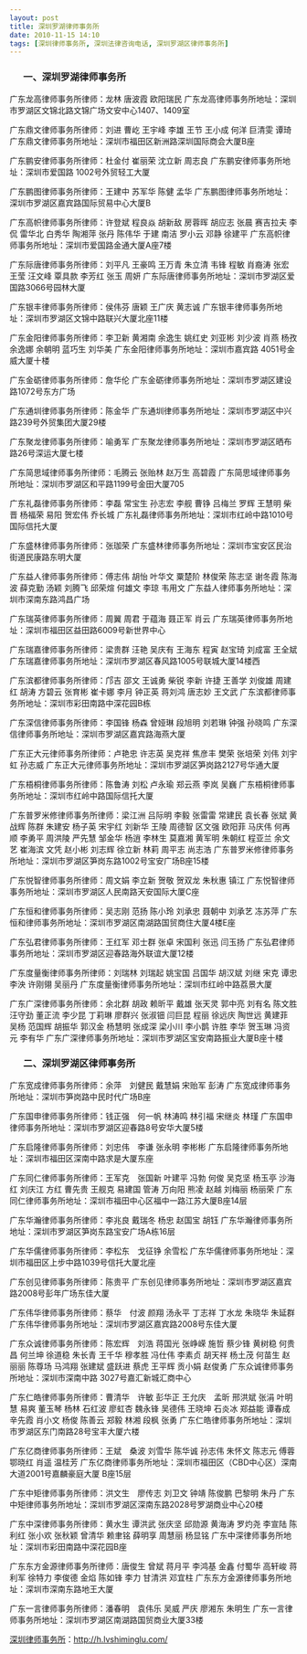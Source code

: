 ```yaml
---
layout: post
title: 深圳罗湖律师事务所
date: 2010-11-15 14:10
tags: [深圳律师事务所, 深圳法律咨询电话, 深圳罗湖区律师事务所]
---
```

<ol>
<h3>一、深圳罗湖律师事务所</h3>
</ol>
广东龙高律师事务所律师：龙林 唐波霞 欧阳瑞民
广东龙高律师事务所地址：深圳市罗湖区文锦北路文锦广场文安中心1407、1409室

广东鼎文律师事务所律师：刘进 曹屹 王宇峰  李雄 王节 王小成  何洋  巨清雯 谭琦
广东鼎文律师事务所地址：深圳市福田区新洲路深圳国际商会大厦B座

广东鹏安律师事务所律师：杜金付 崔丽荣 沈立新 周志良
广东鹏安律师事务所地址：深圳市爱国路 1002号外贸轻工大厦

广东鹏图律师事务所律师：王建中 苏军华 陈健  孟华
广东鹏图律师事务所地址：深圳市罗湖区嘉宾路国际贸易中心大厦B

广东高帜律师事务所律师：许登斌 程良焱 胡新敌  房蓉晖 胡应志 张晨  赛吉拉夫 李侃 雷华北  白秀华 陶湘萍 张丹  陈伟华 于建 南洁  罗小云 邓静 徐建平
广东高帜律师事务所地址：深圳市爱国路金通大厦A座7楼

广东际唐律师事务所律师：刘平凡 王豪鸣 王万青  朱立清 韦锋 程敏  肖裔涛 张宏 王莹  汪文峰 覃具款 李芳红  张玉  周妍
广东际唐律师事务所地址：深圳市罗湖区爱国路3066号园林大厦

广东银丰律师事务所律师：侯伟芬 唐颖 王广庆 黄志诚
广东银丰律师事务所地址：深圳市罗湖区文锦中路联兴大厦北座11楼

广东金阳律师事务所律师：李卫新 黄湘南 余逸生  姚红史 刘亚彬 刘少波 肖燕  杨孜  余逸娜 余朝明 蓝巧生  刘华美
广东金阳律师事务所地址：深圳市嘉宾路 4051号金威大厦十楼

广东金砺律师事务所律师：詹华伦
广东金砺律师事务所地址：深圳市罗湖区建设路1072号东方广场

广东通圳律师事务所律师：陈金华
广东通圳律师事务所地址：深圳市罗湖区中兴路239号外贸集团大厦29楼

广东聚龙律师事务所律师：喻勇军
广东聚龙律师事务所地址：深圳市罗湖区晒布路26号深运大厦七楼

广东简思域律师事务所律师：毛腾云 张贻林 赵万生 高碧霞
广东简思域律师事务所地址：深圳市罗湖区和平路1199号金田大厦705

广东礼磊律师事务所律师：李磊 常宝生 孙志宏 李舰 曹铮  吕梅兰 罗辉 王慧明  柴晋  杨福荣 易阳 贺宏伟  乔长城
广东礼磊律师事务所地址：深圳市红岭中路1010号国际信托大厦

广东盛林律师事务所律师：张珈荣
广东盛林律师事务所地址：深圳市宝安区民治街道民康路东明大厦

广东益人律师事务所律师：傅志伟 胡怡 叶华文 粟楚阶 林俊荣 陈志坚 谢冬霞 陈海波 薛克勤 汤颖 刘腾飞 邱荣煊 何雄文 李琼 韦用文
广东益人律师事务所地址：深圳市深南东路鸿昌广场

广东瑞英律师事务所律师：周翼 周君 于蕴海 聂正军  肖云
广东瑞英律师事务所地址：深圳市福田区益田路6009号新世界中心

广东瑞嘉律师事务所律师：梁贵群 汪艳 吴庆有 王海东 程寅  赵宝琦 刘成富 王全斌
广东瑞嘉律师事务所地址：深圳市罗湖区春风路1005号联城大厦14楼西

广东滨都律师事务所律师：邝吉 邵文 王诚勇  柴锐  李新  许捷  王善学 刘俊雄 周建红  胡涛  方碧云 张育彬 崔卡娜  李月  钟正英 蒋刘鸿 唐志妙 王文武
广东滨都律师事务所地址：深圳市彩田南路中深花园B栋

广东深信律师事务所律师：李国锋 杨森 曾娅琳  段旭明 刘若琳 钟强  孙晓鸣
广东深信律师事务所地址：深圳市罗湖区嘉宾路海燕大厦

广东正大元律师事务所律师：卢艳忠 许志英 吴克祥  焦彦丰 樊荣 张培荣 刘伟 刘宇虹 孙志威
广东正大元律师事务所地址：深圳市罗湖区笋岗路2127号华通大厦

广东梧桐律师事务所律师：陈鲁涛 刘松 卢永瑜 郑云燕 李岚  吴巍
广东梧桐律师事务所地址：深圳市红岭中路国际信托大厦

广东普罗米修律师事务所律师：梁江洲 吕际明 李毅  张雷雷 常建民 袁长春  张斌  黄战辉 陈群 朱建安  杨子英 宋宇红 刘新华  王陵  周德智 区文强 欧阳菲  马庆伟 何再顺 李勇平  周洪陵 严先慧 邹金华  杨逍  李林生 莫嘉湘 黄军明  朱朝红 程亚兰 余文艺  崔海滨 文凭 赵小彬  刘志辉 徐立新 林莉  周平志 尚志浩
广东普罗米修律师事务所地址：深圳市罗湖区笋岗东路1002号宝安广场B座15楼

广东悦智律师事务所律师：周文娟 李立新 贺敬  贺双龙 朱秋惠 镇江
广东悦智律师事务所地址：深圳市罗湖区人民南路天安国际大厦C座

广东恒和律师事务所律师：吴志刚 范扬 陈小玲 刘承忠 聂朝中  刘承艺 冻苏萍
广东恒和律师事务所地址：深圳市罗湖区南湖路国贸商住大厦4楼E座

广东弘君律师事务所律师：王红军 邓士群 张卓  宋国利 张迅  闫玉扬
广东弘君律师事务所地址：深圳市罗湖区迎春路海外联谊大厦12楼

广东度量衡律师事务所律师：刘瑞林 刘瑞起 姚宝国  吕国华 胡汉斌 刘继 宋克 谭忠  李泱  许刚翎 吴丽丹
广东度量衡律师事务所地址：深圳市红岭中路荔景大厦

广东广深律师事务所律师：余北群 胡政 赖昕平  戴雄  张天灵 郭中亮 刘有名  陈文胜 汪守劲 董正流  李少昆 丁莉琳 廖群兴 张淑钿  闫巨昆 程丽 徐远庆  陶世远 黄建菲 吴杨  范国辉 胡振华 郭汉金  杨慧明 张成深 梁小川  李小鹊 许胜 李华  贺玉琳 冯资元 李有华
广东广深律师事务所地址：深圳市罗湖区宝安南路振业大厦B座十楼
<ol>
<h3>二、深圳罗湖区律师事务所</h3>
</ol>
广东宽成律师事务所律师：余萍　刘健民 戴慧娟  宋贻军 彭涛
广东宽成律师事务所地址：深圳市笋岗路中民时代广场B座

广东国申律师事务所律师：钱正强　何一帆 林涛鸣  林引福 宋继炎  林瑾
广东国申律师事务所地址：深圳市罗湖区迎春路8号安华大厦5楼

广东启隆律师事务所律师：刘忠伟　李谦 张永明 李彬彬
广东启隆律师事务所地址：深圳市福田区深南中路求是大厦东座

广东同仁律师事务所律师：王军克　张国新 叶建平  冯勃  何俊  吴克坚 杨玉亭 沙海红  刘庆江 方红 曹先贵  王舰克 易建国 管涛  万向阳 熊凌 赵越  刘梅丽 杨丽荣
广东同仁律师事务所地址：深圳市福田中心区福中一路江苏大厦B座14层

广东华瀚律师事务所律师：李兆良 戴瑞冬 杨忠  赵国宝 胡钰
广东华瀚律师事务所地址：深圳市罗湖区笋岗东路宝安广场A栋16层

广东华儒律师事务所律师：李松东　戈征铮 余雪松
广东华儒律师事务所地址：深圳市福田区上步中路1039号信托大厦北座

广东创见律师事务所律师：陈贵平
广东创见律师事务所地址：深圳市罗湖区嘉宾路2008号彭年广场东佳大厦

广东伟华律师事务所律师：蔡华　付波 颜翔  汤永平 丁志祥  丁水龙 朱晓华 朱延群
广东伟华律师事务所地址：深圳市罗湖区嘉宾路2008号东佳大厦

广东众诚律师事务所律师：陈宏辉　刘浩 蒋国光 张峥嵘 施哲 蔡少锋  黄树稳 何贵昌 何兰坤 徐道稳 朱长青  王千华 穆孝胜 冯仕伟  李素贞 胡天祥 杨土茂  何苗生 赵丽丽 陈尊场  马鸿翔 张建斌 盛跃进  蔡虎  王平辉 贡小娟 赵俊勇
广东众诚律师事务所地址：深圳市深南中路 3027号嘉汇新城汇商中心

广东仁皓律师事务所律师：曹清华　许敏 彭华正  王允庆　孟昕 邢洪斌  张涓  叶明慧 易爽 董玉琴  杨林  石红波 廖虹杏 魏永锋  吴德伟 王晓坤 石炎冰  郑益能 谭春成 辛先霞  肖小文 杨俊 陈善云  郑毅  林湘  段枫  张勇
广东仁皓律师事务所地址：深圳市罗湖区东门南路28号宝丰大厦六楼

广东亿商律师事务所律师：王斌　桑波 刘雪华  陈华诚 孙志伟 朱怀文  陈志元 傅蓉 鄂晓红  肖遥  温桂芳
广东亿商律师事务所地址：深圳市福田区（CBD中心区）深南大道2001号嘉麟豪庭大厦 B座15层

广东中矩律师事务所律师：洪文生　廖传志 刘卫文  钟靖 陈俊鹏  巴黎明 朱丹
广东中矩律师事务所地址：深圳市罗湖区深南东路2028号罗湖商业中心20楼

广东中深律师事务所律师：黄水生 谭洪武 张庆坚  邱勋源 黄海涛 罗灼尧  李宣陆 陈利红 张小欢  张秋颖 曾清华  赖聿铭 薛明享 周慧丽  杨显铭
广东中深律师事务所地址：深圳市彩田南路中深花园B座

广东东方金源律师事务所律师：唐俊生 曾斌  蒋月平 李鸿基 金鑫  付蜀华 高轩峻 蒋利军  徐特力 李俊德 金焰  陈如锋 李力 甘清洪  邓宜柱
广东东方金源律师事务所地址：深圳市深南东路地王大厦

广东一言律师事务所律师：潘春明　袁伟乐 吴威  严庆 廖湘东  朱明生
广东一言律师事务所地址：深圳市罗湖区南湖路国贸商业大厦33楼

<a href="http://h.lvshiminglu.com/">深圳律师事务所</a>：<a href="http://h.lvshiminglu.com/">http://h.lvshiminglu.com/</a>

